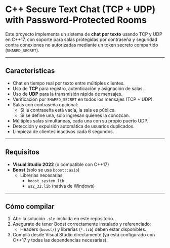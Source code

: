 # C++ Secure Text Chat (TCP + UDP) with Password-Protected Rooms

Este proyecto implementa un sistema de **chat por texto** usando TCP y UDP en C++17, con soporte para salas protegidas por contraseña y seguridad contra conexiones no autorizadas mediante un token secreto compartido (`SHARED_SECRET`).

---

## Características

- Chat en tiempo real por texto entre múltiples clientes.
- Uso de **TCP** para registro, autenticación y asignación de salas.
- Uso de **UDP** para la transmisión rápida de mensajes.
- Verificación por `SHARED_SECRET` en todos los mensajes (TCP + UDP).
- Salas con contraseña opcional:
  - Si la contraseña está vacía, la sala es pública.
  - Si se define una, solo ingresan quienes la conozcan.
- Múltiples salas simultáneas, cada una con su propio puerto UDP.
- Detección y expulsión automática de usuarios duplicados.
- Limpieza de clientes inactivos cada 6 segundos.

---

## Requisitos

- **Visual Studio 2022** (o compatible con C++17)
- **Boost** (solo se usa `boost::asio`)
  - Librerías necesarias:
    - `boost_system.lib`
    - `ws2_32.lib` (nativa de Windows)

---

## Cómo compilar

1. Abrí la solución `.sln` incluida en este repositorio.
2. Asegurate de tener Boost correctamente instalado y referenciado:
   - Headers (`boost/`) y librerías (`*.lib`) deben estar disponibles.
3. Compilá desde Visual Studio directamente (ya está configurado con C++17 y todas las dependencias necesarias).
